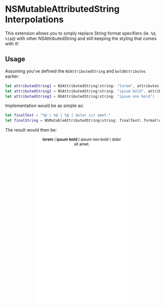 # NSMutableAttributedString Interpolations
This extension allows you to simply replace String format specifiers (ie. `%@`, `%1$@`) with other NSAttributedString and still keeping the styling that comes with it!

## Usage

Assuming you've defined the `NSAttributedString` and `boldAttributes` earlier:

```Swift 
let attributedString1 = NSAttributedString(string: "lorem", attributes: boldAttributes)
let attributedString2 = NSAttributedString(string: "ipsum bold", attributes: boldAttributes)
let attributedString3 = NSAttributedString(string: "ipsum non bold")
```

Implementation would be as simple as:

```Swift
let finalText = "%@ | %@ | %@ | dolor sit amet."
let finalString = NSMutableAttributedString(string: finalText).format(with: attributedString1, attributedString2, attributedString3)
```

The result would then be:

<p align='center'>
  <img src='Images/sample.jpg' width='300'>
</p>
